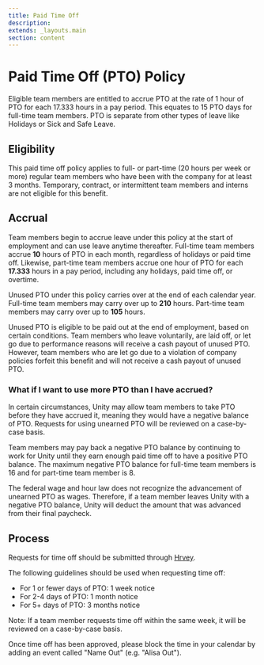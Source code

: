 ```yaml
---
title: Paid Time Off
description:
extends: _layouts.main
section: content
---
```


# Paid Time Off (PTO) Policy

Eligible team members are entitled to accrue PTO at the rate of 1 hour of PTO for each 17.333 hours in a pay period. This equates to 15 PTO days for full-time team members. PTO is separate from other types of leave like Holidays or Sick and Safe Leave.

## Eligibility

This paid time off policy applies to full- or part-time (20 hours per week or more) regular team members who have been with the company for at least 3 months. Temporary, contract, or intermittent team members and interns are not eligible for this benefit.

## Accrual

Team members begin to accrue leave under this policy at the start of employment and can use leave anytime thereafter. Full-time team members accrue __10__ hours of PTO in each month, regardless of holidays or paid time off. Likewise, part-time team members accrue one hour of PTO for each __17.333__ hours in a pay period, including any holidays, paid time off, or overtime.

Unused PTO under this policy carries over at the end of each calendar year. Full-time team members may carry over up to __210__ hours. Part-time team members may carry over up to __105__ hours.

Unused PTO is eligible to be paid out at the end of employment, based on certain conditions. Team members who leave voluntarily, are laid off, or let go due to performance reasons will receive a cash payout of unused PTO. However, team members who are let go due to a violation of company policies forfeit this benefit and will not receive a cash payout of unused PTO.

### What if I want to use more PTO than I have accrued?

In certain circumstances, Unity may allow team members to take PTO before they have accrued it, meaning they would have a negative balance of PTO. Requests for using unearned PTO will be reviewed on a case-by-case basis.

Team members may pay back a negative PTO balance by continuing to work for Unity until they earn enough paid time off to have a positive PTO balance. The maximum negative PTO balance for full-time team members is 16 and for part-time team member is 8.

The federal wage and hour law does not recognize the advancement of unearned PTO as wages. Therefore, if a team member leaves Unity with a negative PTO balance, Unity will deduct the amount that was advanced from their final paycheck.

## Process

Requests for time off should be submitted through [Hrvey](https://www.hrvey.com/dashboard).

The following guidelines should be used when requesting time off:

- For 1 or fewer days of PTO: 1 week notice
- For 2-4 days of PTO: 1 month notice
- For 5+ days of PTO: 3 months notice

Note: If a team member requests time off within the same week, it will be reviewed on a case-by-case basis.

Once time off has been approved, please block the time in your calendar by adding an event called "Name Out" (e.g. "Alisa Out").
